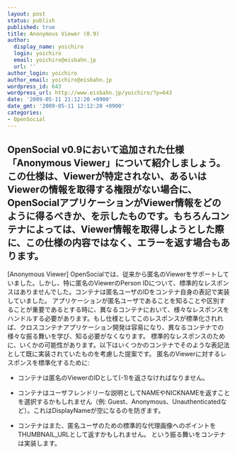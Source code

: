 ```yaml
---
layout: post
status: publish
published: true
title: Anonymous Viewer (0.9)
author:
  display_name: yoichiro
  login: yoichiro
  email: yoichiro@eisbahn.jp
  url: ''
author_login: yoichiro
author_email: yoichiro@eisbahn.jp
wordpress_id: 643
wordpress_url: http://www.eisbahn.jp/yoichiro/?p=643
date: '2009-05-11 21:12:20 +0900'
date_gmt: '2009-05-11 12:12:20 +0900'
categories:
- OpenSocial
---
```


OpenSocial v0.9において追加された仕様「Anonymous Viewer」について紹介しましょう。この仕様は、Viewerが特定されない、あるいはViewerの情報を取得する権限がない場合に、OpenSocialアプリケーションがViewer情報をどのように得るべきか、を示したものです。もちろんコンテナによっては、Viewer情報を取得しようとした際に、この仕様の内容ではなく、エラーを返す場合もあります。
---
[Anonymous Viewer]
OpenSocialでは、従来から匿名のViewerをサポートしていました。しかし、特に匿名のViewerのPerson IDについて、標準的なレスポンスはありませんでした。コンテナは匿名ユーザのIDをコンテナ自身の表記で実装していました。
アプリケーションが匿名ユーザであることを知ることや区別することが重要であるとする時に、異なるコンテナにおいて、様々なレスポンスをハンドルする必要があります。もし仕様としてこのレスポンスが標準化されれば、クロスコンテナアプリケーション開発は容易になり、異なるコンテナでの様々な振る舞いを学び、知る必要がなくなります。
標準的なレスポンスのために、いくかの可能性があります。以下はいくつかのコンテナでそのような表記法として既に実装されていたものを考慮した提案です。
匿名のViewerに対するレスポンスを標準化するために:

* コンテナは匿名のViewerのIDとして(-1)を返さなければなりません。

* コンテナはユーザフレンドリーな説明としてNAMEやNICKNAMEを返すことを選択するかもしれません（例: Guest、Anonymous、Unauthenticatedなど）。これはDisplayNameが空になるのを防ぎます。

* コンテナはまた、匿名ユーザのための標準的な代理画像へのポイントをTHUMBNAIL_URLとして返すかもしれません。
という振る舞いをコンテナは実装します。
